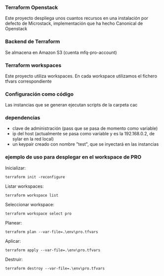 ### Terraform Openstack

Este proyecto despliega unos cuantos recursos en una instalación por defecto de Microstack, implementación que ha hecho Canonical de Openstack

### Backend de Terraform

Se almacena en Amazon S3 (cuenta mfq-pro-account)

### Terraform workspaces

Este proyecto utiliza workspaces. En cada workspace utilizamos el fichero tfvars correspondiente

### Configuración como código

Las instancias que se generan ejecutan scripts de la carpeta cac

### dependencias

- clave de administración (pass que se pasa de momento como variable)
- ip del host (actualmente se pasa como variable y es la 192.168.0.2, de sylar en la red local)
- un keypair creado con nombre "test", que se inyectará en las instancias

### ejemplo de uso para desplegar en el workspace de PRO

Inicializar:
```
terraform init -reconfigure
```
Listar workspaces:
```
terraform workspace list
```
Seleccionar workspace:
```
terraform workspace select pro
```
Planear:
```
terraform plan --var-file=.\env\pro.tfvars
```
Aplicar:
```
terraform apply --var-file=.\env\pro.tfvars
```
Destruir:
```
terraform destroy --var-file=.\env\pro.tfvars
```